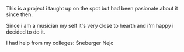 This is a project i taught up on the spot but had been pasionate about it since then.

Since i am a musician my self it's very close to hearth and i'm happy i decided to do it.

I had help from my colleges: Šneberger Nejc

